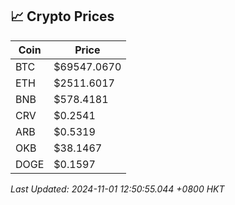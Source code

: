 ## 📈 Crypto Prices

| Coin | Price |
| ---- | ----- |
| BTC | $69547.0670 |
| ETH | $2511.6017 |
| BNB | $578.4181 |
| CRV | $0.2541 |
| ARB | $0.5319 |
| OKB | $38.1467 |
| DOGE | $0.1597 |

_Last Updated: 2024-11-01 12:50:55.044 +0800 HKT_